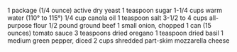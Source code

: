 1 package (1/4 ounce) active dry yeast
1 teaspoon sugar
1-1/4 cups warm water (110° to 115°)
1/4 cup canola oil
1 teaspoon salt
3-1/2 to 4 cups all-purpose flour
1/2 pound ground beef
1 small onion, chopped
1 can (15 ounces) tomato sauce
3 teaspoons dried oregano
1 teaspoon dried basil
1 medium green pepper, diced
2 cups shredded part-skim mozzarella cheese